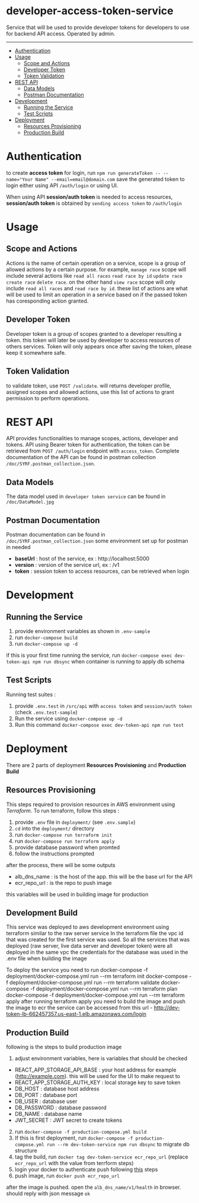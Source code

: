 # developer-access-token-service

Service that will be used to provide developer tokens for developers to use for backend API access. Operated by admin.

---

- [Authentication](#authentication)
- [Usage](#usage)
  - [Scope and Actions](#scope-and-actions)
  - [Developer Token](#developer-token)
  - [Token Validation](#token-validation)
- [REST API](#rest-api)
  - [Data Models](#data-models)
  - [Postman Documentation](#postman-documentation)
- [Development](#development)
  - [Running the Service](#running-the-service)
  - [Test Scripts](#test-scripts)
- [Deployment](#deployment)
  - [Resources Provisioning](#resources-provisioning)
  - [Production Build](#production-build)

# Authentication

to create **access token** for login, run `npm run generateToken -- --name="Your Name" --email=email@domain.com`
save the generated token to login either using API `/auth/login` or using UI.

When using API **session/auth token** is needed to access resources, **session/auth token** is obtained by `sending access token` to `/auth/login`

# Usage

## Scope and Actions

Actions is the name of certain operation on a service, scope is a group of allowed actions by a certain purpose. for example, `manage race` scope will include several actions like `read all races` `read race by id` `update race` `create race` `delete race`. on the other hand `view race` scope will only include `read all races` and `read race by id`. these list of actions are what will be used to limit an operation in a service based on if the passed token has coresponding action granted.

## Developer Token

Developer token is a group of scopes granted to a developer resulting a token. this token will later be used by developer to access resources of others services.
Token will only appears once after saving the token, please keep it somewhere safe.

## Token Validation

to validate token, use `POST /validate`. will returns developer profile, assigned scopes and allowed actions, use this list of actions to grant permission to perform operations.

# REST API

API provides functionalities to manage scopes, actions, developer and tokens.
API using Bearer token for authentication, the token can be retrieved from `POST /auth/login` endpoint with `access_token`.
Complete documentation of the API can be found in postman collection `/doc/SYRF.postman_collection.json`.

## Data Models

The data model used in `developer token service` can be found in `/doc/DataModel.jpg`

## Postman Documentation

Postman documentation can be found in `/doc/SYRF.postman_collection.json`
some environment set up for postman in needed

- **baseUrl** : host of the service, ex : http://localhost:5000
- **version** : version of the service url, ex : /v1
- **token** : session token to access resources, can be retrieved when login

# Development

## Running the Service

1. provide environment variables as shown in `.env-sample`
2. run `docker-compose build`
3. run `docker-compose up -d`

if this is your first time running the service, run `docker-compose exec dev-token-api npm run dbsync` when container is running to apply db schema

## Test Scripts

Running test suites :

1. provide `.env.test` in `/src/api` with `access token` and `session/auth token` (check `.env.test-sample`)
2. Run the service using `docker-compose up -d`
3. Run this command `docker-compose exec dev-token-api npm run test`

# Deployment

There are 2 parts of deployment **Resources Provisioning** and **Production Build**

## Resources Provisioning

This steps required to provision resources in AWS environment using _Terraform_. To run terraform, follow this steps :

1. provide `.env` file in `deployment/` (see `.env.sample`)
2. `cd` into the `deployment/` directory
3. run `docker-compose run terraform init`
4. run `docker-compose run terraform apply`
5. provide database password when promted
6. follow the instructions prompted

after the process, there will be some outputs

- alb_dns_name : is the host of the app. this will be the base url for the API
- ecr_repo_url : is the repo to push image

this variables will be used in building image for production

## Development Build

This service was deployed to aws development environment using terraform similar to the raw server service
In the terraform file the vpc id that was created for the first service was used. So all the services that was deployed (raw server, live data server and developer token) were all deployed in the same vpc 
the credentials for the database was used in the .env file when building the image

To deploy the service you need to run
docker-compose -f deployment/docker-compose.yml run --rm terraform init
docker-compose -f deployment/docker-compose.yml run --rm terraform validate
docker-compose -f deployment/docker-compose.yml run --rm terraform plan
docker-compose -f deployment/docker-compose.yml run --rm terraform apply
after running terraform apply you need to build the image and push the image to ecr
the service can be accessed from this url - http://dev-token-lb-662457357.us-east-1.elb.amazonaws.com/login

## Production Build

following is the steps to build production image

1. adjust environment variables, here is variables that should be checked

- REACT_APP_STORAGE_API_BASE : your host address for example (http://example.com). this will be used for the UI to make request to
- REACT_APP_STORAGE_AUTH_KEY : local storage key to save token
- DB_HOST : database host address
- DB_PORT : database port
- DB_USER : database user
- DB_PASSWORD : database password
- DB_NAME : database name
- JWT_SECRET : JWT secret to create tokens

2. run `docker-compose -f production-compose.yml build`
3. If this is first deployment, run `docker-compose -f production-compose.yml run --rm dev-token-service npm run dbsync` to migrate db structure
4. tag the build, run `docker tag dev-token-service ecr_repo_url` (replace `ecr_repo_url` with the value from terrform steps)
5. login your docker to authenticate push following [this](https://docs.aws.amazon.com/AmazonECR/latest/userguide/registry_auth.html) steps
6. push image, run `docker push ecr_repo_url`

after the image is pushed. open the `alb_dns_name/v1/health` in browser. should reply with json message `ok`
